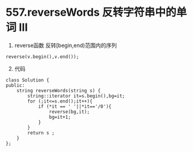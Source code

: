 # 557.reverseWords 反转字符串中的单词 III
1. reverse函数 
反转[begin,end)范围内的序列
```
reverse(v.begin(),v.end());
```
2. 代码
```
class Solution {
public:
    string reverseWords(string s) {
        string::iterator it=s.begin(),bg=it;
        for (;it<=s.end();it++){
            if (*it == ' '||*it=='/0'){
                reverse(bg,it);
                bg=it+1;
            }
        }
        return s ;
    }
};
```
